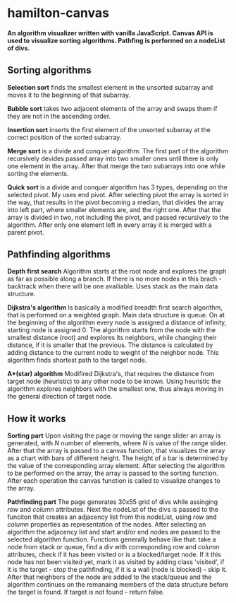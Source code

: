 # hamilton-canvas
#### An algorithm visualizer written with vanilla JavaScript. Canvas API is used to visualize sorting algorithms. Pathfing is performed on a nodeList of divs.


## Sorting algorithms

**Selection sort** finds the smallest element in the unsorted subarray and moves it to the beginning of that subarray.

**Bubble sort** takes two adjacent elements of the array and swaps them if they are not in the ascending order.

**Insertion sort** inserts the first element of the unsorted subarray at the correct position of the sorted subarray.

**Merge sort** is a divide and conquer algorithm. The first part of the algorithm recursively devides passed array into two smaller ones until there is only one element in the array. After that merge the two subarrays into one while sorting the elements.

**Quick sort** is a divide and conquer algorithm has 3 types, depending on the selected pivot. My uses end pivot. After selecting pivot the array is sorted in the way, that results in the pivot becoming a median, that divides the array into left part, where smaller elements are, and the right one. After that the array is divided in two, not including the pivot, and passed recursively to the algorithm. After only one element left in every array it is merged with a parent pivot.


## Pathfinding algorithms

**Depth first search** Algorithm starts at the root node and explores the graph as far as possible along a branch. If there is no more nodes in this brach - backtrack when there will be one availiable. Uses stack as the main data structure.

**Dijkstra's algorithm** Is basically a modified breadth first search algorithm, that is performed on a weighted graph. Main data structure is queue. On at the beginning of the algorithm every node is assigned a distance of infinity, starting node is assigned 0. The algorithm starts from the node with the smallest distance (root) and explores its neighbors, while changing their distance, if it is smaller that the previous. The distance is calculated by adding distance to the current node to weight of the neighbor node. This algorithm finds shortest path to the target node.

**A\*(star) algorithm** Modifired Dijkstra's, that requires the distance from target node (heuristic) to any other node to be known. Using heuristic the algorithm explores neighbors with the smallest one, thus always moving in the general direction of target node.


## How it works

**Sorting part** Upon visiting the page or moving the range slider an array is generated, with *N* number of elements, where *N* is value of the range slider. After that the array is passed to a canvas function, that visualizes the array as a chart with bars of different height. The height of a bar is determined by the value of the corresponding array element. After selecting the algorithm to be performed on the array, the array is passed to the sorting function. After each operation the canvas function is called to visualize changes to the array.

**Pathfinding part** The page generates 30x55 grid of divs while assinging *row* and *column* attributes. Next the nodeList of the divs is passed to the funciton that creates an adjacency list from this nodeList, using *row* and *column* properties as representation of the nodes. After selecting an algorithm the adjacency list and start and/or end nodes are passed to the selected algorithm function. Functions generally behave like that: take a node from stack or queue, find a div with corresponding *row* and *column* attributes, check if it has been visited or is a blocked/target node. If it this node has not been visited yet, mark it as visited by adding class 'visited', if it is the target - stop the pathfinding, if it is a wall (node is blocked) - skip it. After that neighbors of the node are added to the stack/queue and the algorithm continues on the remanaing members of the data structure before the target is found. If target is not found - return false.